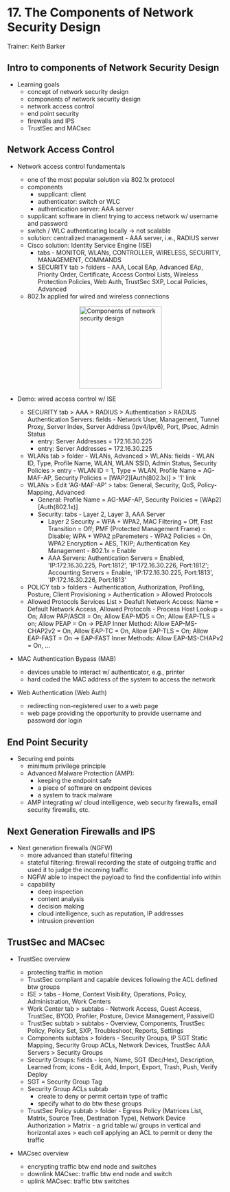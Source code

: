# 17. The Components of Network Security Design

Trainer: Keith Barker


## Intro to components of Network Security Design

- Learning goals
  - concept of network security design
  - components of network security design
  - network access control
  - end point security
  - firewalls and IPS
  - TrustSec and MACsec


## Network Access Control

- Network access control fundamentals
  - one of the most popular solution via 802.1x protocol
  - components
    - supplicant: client 
    - authenticator: switch or WLC
    - authentication server: AAA server
  - supplicant software in client trying to access network w/ username and password
  - switch / WLC authenticating locally $\to$ not scalable
  - solution: centralized management - AAA server, i.e., RADIUS server
  - Cisco solution: Identity Service Engine (ISE)
    - tabs - MONITOR, WLANs, CONTROLLER, WIRELESS, SECURITY, MANAGEMENT, COMMANDS
    - SECURITY tab > folders - AAA, Local EAp, Advanced EAp, Priority Order, Certificate, Access Control Lists, Wireless Protection Policies, Web Auth, TrustSec SXP, Local Policies, Advanced
  - 802.1x applied for wired and wireless connections

  <figure style="margin: 0.5em; display: flex; justify-content: center; align-items: center;">
    <img style="margin: 0.1em; padding-top: 0.5em; width: 20vw;"
      onclick= "window.open('page')"
      src    = "img/17-nettopo.png"
      alt    = "Components of network security design"
      title  = "Components of network security design"
    />
  </figure>


- Demo: wired access control w/ ISE
  - SECURITY tab > AAA > RADIUS > Authentication > RADIUS Authentication Servers: fields - Network User, Management, Tunnel Proxy, Server Index, Server Address (Ipv4/Ipv6), Port, IPsec, Admin Status
    - entry: Server Addresses = 172.16.30.225
    - entry: Server Addresses = 172.16.30.225
  - WLANs tab > folder - WLANs, Advanced > WLANs: fields - WLAN ID, Type, Profile Name, WLAN, WLAN SSID, Admin Status, Security Policies > entry - WLAN ID = 1, Type = WLAN, Profile Name = AG-MAF-AP, Security Policies = [WAP2][Auth(802.1x)] > '1' link
  - WLANs > Edit 'AG-MAF-AP' > tabs: General, Security, QoS, Policy-Mapping, Advanced
    - General: Profile Name = AG-MAF-AP, Security Policies = [WAp2][Auth(802.1x)]
    - Security: tabs - Layer 2, Layer 3, AAA Server
      - Layer 2 Security = WPA + WPA2, MAC Filtering = Off, Fast Transition = Off; PMF (Protected Management Frame) = Disable; WPA + WPA2 pParemeters - WPA2 Policies = On, WPA2 Encryption = AES, TKIP; Authentication Key Management - 802.1x = Enable
      - AAA Servers: Authentication Servers = Enabled, 'IP:172.16.30.225, Port:1812', 'IP:172.16.30.226, Port:1812'; Accounting Servers = Enable, 'IP:172.16.30.225, Port:1813', 'IP:172.16.30.226, Port:1813'
  - POLICY tab > folders - Authentication, Authorization, Profiling, Posture, Client Provisioning > Authentication > Allowed Protocols
  - Allowed Protocols Services List > Deafult Network Access: Name = Default Network Access, Allowed Protocols - Process Host Lookup = On; Allow PAP/ASCII = On; Allow EAP-MD5 = On; Allow EAP-TLS = on; Allow PEAP = On -> PEAP Inner Method: Allow EAP-MS-CHAP2v2 = On, Allow EAP-TC = On, Allow EAP-TLS = On; Allow EAP-FAST = On -> EAP-FAST Inner Methods: Allow EAP-MS-CHAPv2 = On, ...


- MAC Authentication Bypass (MAB)
  - devices unable to interact w/ authenticator, e.g., printer
  - hard coded the MAC address of the system to access the network


- Web Authentication (Web Auth)
  - redirecting non-registered user to a web page
  - web page providing the opportunity to provide username and password dor login



## End Point Security

- Securing end points
  - minimum privilege principle
  - Advanced Malware Protection (AMP):
    - keeping the endpoint safe
    - a piece of software on endpoint devices
    - a system to track malware
  - AMP integrating w/ cloud intelligence, web security firewalls, email security firewalls, etc.



## Next Generation Firewalls and IPS

- Next generation firewalls (NGFW)
  - more advanced than stateful filtering
  - stateful filtering: firewall recording the state of outgoing traffic and used it to judge the incoming traffic
  - NGFW able to inspect the payload to find the confidential info within
  - capability
    - deep inspection
    - content analysis
    - decision making
    - cloud intelligence, such as reputation, IP addresses
    - intrusion prevention



## TrustSec and MACsec

- TrustSec overview
  - protecting traffic in motion
  - TrustSec compliant and capable devices following the ACL defined btw groups
  - ISE > tabs - Home, Context Visibility, Operations, Policy, Administration, Work Centers
  - Work Center tab > subtabs - Network Access, Guest Access, TrustSec, BYOD, Profiler, Posture, Device Management, PassiveID
  - TrustSec subtab > subtabs - Overview, Components, TrustSec Policy, Policy Set, SXP, Troubleshoot, Reports, Settings
  - Components subtabs > folders - Security Groups, IP SGT Static Mapping, Security Group ACLs, Network Devices, TrustSec AAA Servers > Security Groups
  - Security Groups: fields - Icon, Name, SGT (Dec/Hex), Description, Learned from; icons - Edit, Add, Import, Export, Trash, Push, Verify Deploy
  - SGT = Security Group Tag
  - Security Group ACLs subtab
    - create to deny or permit certain type of traffic
    - specify what to do btw these groups
  - TrustSec Policy subtab > folder - Egress Policy (Matrices List, Matrix, Source Tree, Destination Type), Network Device Authorization > Matrix - a grid table w/ groups in vertical and horizontal axes > each cell applying an ACL to permit or deny the traffic


- MACsec overview
  - encrypting traffic btw end node and switches
  - downlink MACsec: traffic btw end node and switch
  - uplink MACsec: traffic btw switches



